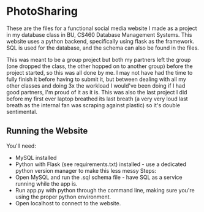 # PhotoSharing
These are the files for a functional social media website I made as a project in my database class in BU, CS460 Database Management Systems. This website uses a python backend, specifically using flask as the framework. SQL is used for the database, and the schema can also be found in the files. 

This was meant to be a group project but both my partners left the group (one dropped the class, the other hopped on to another group) before the project started, so this was all done by me. I may not have had the time to fully finish it before having to submit it, but between dealing with all my other classes and doing 3x the workload I would've been doing if I had good partners, I'm proud of it as it is. This was also the last project I did before my first ever laptop breathed its last breath (a very very loud last breath as the internal fan was scraping against plastic) so it's double sentimental.

## Running the Website
You'll need:
- MySQL installed 
- Python with Flask (see requirements.txt) installed - use a dedicated python version manager to make this less messy
Steps:
- Open MySQL and run the .sql schema file - have SQL as a service running while the app is.
- Run app.py with python through the command line, making sure you're using the proper python environment.
- Open localhost to connect to the website.
